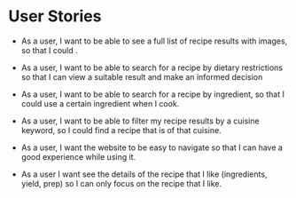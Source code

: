 # User Stories

+ As a user, I want to be able to see a full list of recipe results with images, so that I could .

+ As a user, I want to be able to search for a recipe by dietary restrictions so that I can view a suitable result and make an informed decision 

+ As a user, I want to be able to search for a recipe by ingredient, so that I could use a certain ingredient when I cook.

+ As a user, I want to be able to filter my recipe results by a cuisine keyword, so I could find a recipe that is of that cuisine.

+ As a user, I want the website to be easy to navigate so that I can have a good experience while using it.

+ As a user I want see the details of the recipe that I like (ingredients, yield, prep) so I can only focus on the recipe that I like. 
